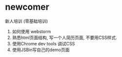 # newcomer
新人培训 (零基础培训)

1. 如何使用 webstorm
2. 熟悉html页面结构, 写一个人简历页面, 不要用CSS样式.
3. 使用Chrome dev tools 调试CSS
4. 使用JSBin写自己的demo页面


